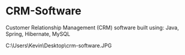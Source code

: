 # CRM-Software
Customer Relationship Management (CRM) software built using: Java, Spring, Hibernate, MySQL

C:\Users\Kevin\Desktop\crm-software.JPG
